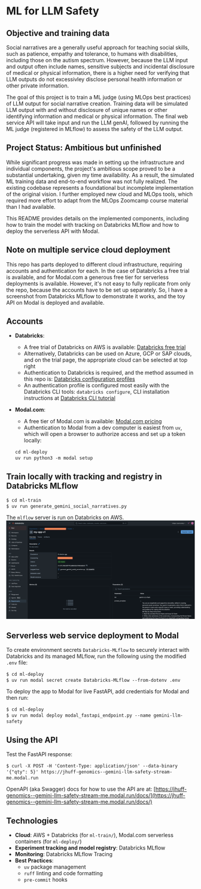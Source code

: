 # ML for LLM Safety

## Objective and training data

Social narratives are a generally useful approach for teaching social skills, such as patience, empathy and tolerance, to humans with disabilities, including those on the autism spectrum. However, because the LLM input and output often include names, sensitive subjects and incidental disclosure of medical or physical information, there is a higher need for verifying that LLM outputs do not excessivley disclose personal health information or other private information.

The goal of this project is to train a ML judge (using MLOps best practices) of LLM output for social narrative creation. Training data will be simulated LLM output with and without disclosure of unique names or other identifying information and medical or physical information. The final web service API will take input and run the LLM genAI, followed by running the ML judge (registered in MLflow) to assess the safety of the LLM output.


## Project Status: Ambitious but unfinished

While significant progress was made in setting up the infrastructure and individual components, the project's ambitious scope proved to be a substantial undertaking, given my time availability. As a result, the simulated ML training data and end-to-end workflow was not fully realized. The existing codebase represents a foundational but incomplete implementation of the original vision. I further employed new cloud and MLOps tools, which required more effort to adapt from the MLOps Zoomcamp course material than I had available.

This README provides details on the implemented components, including how to train the model with tracking on Databricks MLflow and how to deploy the serverless API with Modal. 


## Note on multiple service cloud deployment

This repo has parts deployed to different cloud infrastructure, requiring accounts and authentication for each. In the case of Databricks a free trial is available, and for Modal.com a generous free tier for serverless deployments is available. However, it's not easy to fully replicate from only the repo, because the accounts have to be set up separately. So, I have a screenshot from Databricks MLflow to demonstrate it works, and the toy API on Modal is deployed and available.


## Accounts

* **Databricks**: 
   * A free trial of Databricks on AWS is available: [Databricks free trial](https://docs.databricks.com/aws/en/getting-started/free-trial)
   * Alternatively, Databricks can be used on Azure, GCP or SAP clouds, and on the trial page, the appropriate cloud can be selected at top right
   * Authentication to Databricks is required, and the method assumed in this repo is: [Databricks configuration profiles](https://docs.databricks.com/aws/en/dev-tools/auth/config-profiles)
   * An authentication profile is configured most easily with the Databricks CLI tools: `databricks configure`, CLI installation instructions at [Databricks CLI tutorial](https://docs.databricks.com/aws/en/dev-tools/cli/tutorial)

* **Modal.com**: 
   * A free tier of Modal.com is available: [Modal.com pricing](https://modal.com/pricing)
   * Authentication to Modal from a dev computer is easiest from `uv`, which will open a browser to authorize access and set up a token locally:
   ```
   cd ml-deploy
   uv run python3 -m modal setup
   ```


## Train locally with tracking and registry in Databricks MLflow

```
$ cd ml-train
$ uv run generate_gemini_social_narratives.py 
```

The `mlflow` server is run on Databricks on AWS.
![mlflow artifacts on Databricks](png/Databricks_mlfow_model_artifacts.png)


## Serverless web service deployment to Modal

To create environment secrets `Databricks-MLflow` to securely interact with Databricks and its managed MLflow, run the following using the modified `.env` file:
```
$ cd ml-deploy
$ uv run modal secret create Databricks-MLflow --from-dotenv .env
```

To deploy the app to Modal for live FastAPI, add credentials for Modal and then run:
```
$ cd ml-deploy
$ uv run modal deploy modal_fastapi_endpoint.py --name gemini-llm-safety
```


## Using the API

Test the FastAPI response:
```
$ curl -X POST -H 'Content-Type: application/json' --data-binary '{"qty": 5}' https://jhuff-genomics--gemini-llm-safety-stream-me.modal.run
```

OpenAPI (aka Swagger) docs for how to use the API are at:
[https://jhuff-genomics--gemini-llm-safety-stream-me.modal.run/docs/](https://jhuff-genomics--gemini-llm-safety-stream-me.modal.run/docs/)


## Technologies 

* **Cloud**: AWS + Databricks (for `ml-train/`), Modal.com serverless containers (for `ml-deploy/`)
* **Experiment tracking and model registry**: Databricks MLflow
* **Monitoring**: Databricks MLflow Tracing
* **Best Practices**:
  * `uv` package management
  * `ruff` linting and code formatting
  * `pre-commit` hooks

